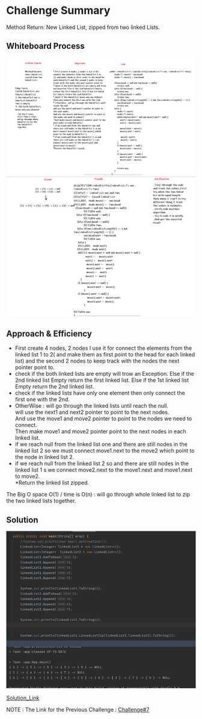 # Challenge Summary
<!-- Description of the challenge -->
Method Return: New Linked List, zipped from two linked Lists.
## Whiteboard Process
<!-- Embedded whiteboard image -->
![zip1](./Image/zip1.PNG)  
![zip2](./Image/zip2.PNG)  
  
## Approach & Efficiency
<!-- What approach did you take? Why? What is the Big O space/time for this approach? -->
* First create 4 nodes, 2 nodes I use it for connect the elements from the linked list 1 to 2( and make them as first point to the head for each linked list) and the second 2 nodes to keep track with the nodes the next pointer point to.  
* check if the both linked lists are empty will trow an Exception. Else if the 2nd linked list Empty return the first linked list. Else if the 1st linked list Empty return the 2nd linked list.  
* check if the linked lists have only one element then only connect the first one with the 2nd.  
* OtherWise : will go through the linked lists until reach the null.  
will use the next1 and next2 pointer to point to the next nodes.  
And use the move1 and move2 pointer to point to the nodes we need to connect.  
Then make move1 and move2 pointer point to the next nodes in each linked list.   
* if we reach null from the linked list one and there are still nodes in the linked list 2 so we must connect move1.next to the move2 which point to the node in linked list 2.  
* if we reach null from the linked list 2 so and there are still nodes in the linked list 1 s we connect move2.next to the move1.next and move1.next to move2.  
*Return the linked list zipped.  
  
The Big O space O(1) / time is O(n) :  will go through whole linked list to zip the two linked lists together.  

## Solution
<!-- Show how to run your code, and examples of it in action -->
![App](./Image/AppImg.PNG)  
  

[Solution_Link]()  
  
NOTE : The Link for the Previous Challenge : [Challenge#7](https://github.com/AlaaYlula/data-structures-and-algorithms/tree/main/Challenge%237)

